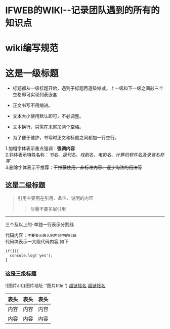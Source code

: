 # IFWEB的WIKI--记录团队遇到的所有的知识点

# wiki编写规范

# 这是一级标题

- 标题都从一级标题开始，遇到子标题再逐级缩减。上一级和下一级之间敲三个空格即可实现列表嵌套  
   
- 正文书写不用缩进。 
- 文本大小使用默认即可，不必调整。  
- 文本换行，只需在末尾加两个空格。  
- 为了便于维护，书写时正文和标题之间都加一行空行。  

1.加粗字体表示重点强调：**强调内容**  
2.斜体表示特殊名称：*书名、报刊名、戏剧名、电影名、计算机软件名及录音名称等*`  
3.删除字体表示不推荐：~~不推荐使用、非标准内容、逐步淘汰的用法等~~  

## 这是二级标题

>引用主要用在引用、备注、说明的内容
>>尽量不要多层引用

---  
三个及以上的-单独一行表示分割线
  
代码内容：`主要表示嵌入到内容中的代码`  
代码块表示一大段代码内容,如下
```
if(1){
  console.log('yes');
}
```


### 这是三级标题

![图片alt](图片地址 ''图片title'')
[超链接名](超链接地址 "超链接title")
<a href="超链接地址" target="_blank">超链接名</a>

表头|表头|表头
---|:--:|---:
内容|内容|内容
内容|内容|内容
